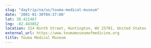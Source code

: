 ```yaml
---
slug: "daytrip/na/us/touma-medical-museum"
date: '2001-01-30T04:37:00'
lat: 38.421467
lng: -82.443852
location: 314 Ninth Street, Huntington, WV 25701, United States
external_url: https://www.toumamuseumofmedicine.org
title: Touma Medical Museum
---
```



